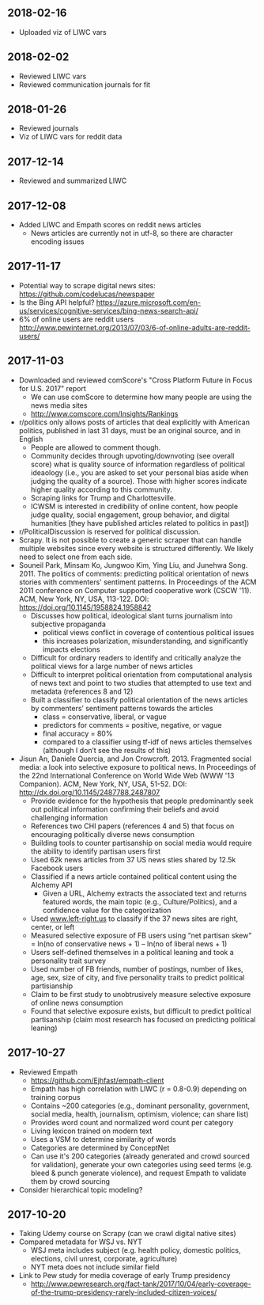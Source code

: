 ## 2018-02-16
* Uploaded viz of LIWC vars


## 2018-02-02
* Reviewed LIWC vars
* Reviewed communication journals for fit

## 2018-01-26
* Reviewed journals
* Viz of LIWC vars for reddit data

## 2017-12-14
* Reviewed and summarized LIWC

## 2017-12-08
* Added LIWC and Empath scores on reddit news articles
  * News articles are currently not in utf-8, so there are character encoding issues


## 2017-11-17
* Potential way to scrape digital news sites: https://github.com/codelucas/newspaper
* Is the Bing API helpful? https://azure.microsoft.com/en-us/services/cognitive-services/bing-news-search-api/
* 6% of online users are reddit users http://www.pewinternet.org/2013/07/03/6-of-online-adults-are-reddit-users/

## 2017-11-03
* Downloaded and reviewed comScore's "Cross Platform Future in Focus for U.S. 2017" report
  * We can use comScore to determine how many people are using the news media sites
  * http://www.comscore.com/Insights/Rankings
* r/politics only allows posts of articles that deal explicitly with American politics, published in last 31 days, must be an original source, and in English
  * People are allowed to comment though.
  * Community decides through upvoting/downvoting (see overall score) what is quality source of information regardless of political ideaology (i.e., you are asked to set your personal bias aside when judging the quality of a source). Those with higher scores indicate higher quality according to this community.
  * Scraping links for Trump and Charlottesville.
  * ICWSM is interested in credibility of online content, how people judge quality, social engagement, group behavior, and digital humanities [they have published articles related to politics in past])
* r/PoliticalDiscussion is reserved for political discussion.
* Scrapy. It is not possible to create a generic scraper that can handle multiple websites since every website is structured differently.  We likely need to select one from each side.
* Souneil Park, Minsam Ko, Jungwoo Kim, Ying Liu, and Junehwa Song. 2011. The politics of comments: predicting political orientation of news stories with commenters' sentiment patterns. In Proceedings of the ACM 2011 conference on Computer supported cooperative work (CSCW '11). ACM, New York, NY, USA, 113-122. DOI: https://doi.org/10.1145/1958824.1958842
  * Discusses how political, ideological slant turns journalism into subjective propaganda
    * political views conflict in coverage of contentious political issues
    * this increases polarization, misunderstanding, and significantly impacts elections
  * Difficult for ordinary readers to identify and critically analyze the political views for a large number of news articles
  * Difficult to interpret political orientation from computational analysis of news text and point to two studies that attempted to use text and metadata (references 8 and 12)
  * Built a classifier to classify political orientation of the news articles by commenters’ sentiment patterns towards the articles
    * class = conservative, liberal, or vague
    * predictors for comments = positive, negative, or vague
    * final accuracy = 80%
    * compared to a classifier using tf-idf of news articles themselves (although I don’t see the results of this)
* Jisun An, Daniele Quercia, and Jon Crowcroft. 2013. Fragmented social media: a look into selective exposure to political news. In Proceedings of the 22nd International Conference on World Wide Web (WWW '13 Companion). ACM, New York, NY, USA, 51-52. DOI: http://dx.doi.org/10.1145/2487788.2487807
  * Provide evidence for the hypothesis that people predominantly seek out political information confirming their beliefs and avoid challenging information
  * References two CHI papers (references 4 and 5) that focus on encouraging politically diverse news consumption
  * Building tools to counter partisanship on social media would require the ability to identify partisan users first
  * Used 62k news articles from 37 US news sties shared by 12.5k Facebook users
  * Classified if a news article contained political content using the Alchemy API
    * Given a URL, Alchemy extracts the associated text and returns featured words, the main topic (e.g., Culture/Politics), and a confidence value for the categorization
  * Used www.left-right.us to classify if the 37 news sites are right, center, or left
  * Measured selective exposure of FB users using “net partisan skew” = ln(no of conservative news + 1) – ln(no of liberal news + 1)
  * Users self-defined themselves in a political leaning and took a personality trait survey
  * Used number of FB friends, number of postings, number of likes, age, sex, size of city, and five personality traits to predict political partisianship
  * Claim to be first study to unobtrusively measure selective exposure of online news consumption
  * Found that selective exposure exists, but difficult to predict political partisanship (claim most research has focused on predicting political leaning)

## 2017-10-27
* Reviewed Empath
  * https://github.com/Ejhfast/empath-client
  * Empath has high correlation with LIWC (r = 0.8-0.9) depending on training corpus
  * Contains ~200 categories (e.g., dominant personality, government, social media, health, journalism, optimism, violence; can share list)
  * Provides word count and normalized word count per category
  * Living lexicon trained on modern text
  * Uses a VSM to determine similarity of words
  * Categories are determined by ConceptNet
  * Can use it's 200 categories (already generated and crowd sourced for validation), generate your own categories using seed terms (e.g. bleed & punch generate violence), and request Empath to validate them by crowd sourcing
* Consider hierarchical topic modeling?

## 2017-10-20
* Taking Udemy course on Scrapy (can we crawl digital native sites)
* Compared metadata for WSJ vs. NYT
  * WSJ meta includes subject (e.g. health policy, domestic politics, elections, civil unrest, corporate, agriculture)
  * NYT meta does not include similar field
* Link to Pew study for media coverage of early Trump presidency
  * http://www.pewresearch.org/fact-tank/2017/10/04/early-coverage-of-the-trump-presidency-rarely-included-citizen-voices/
